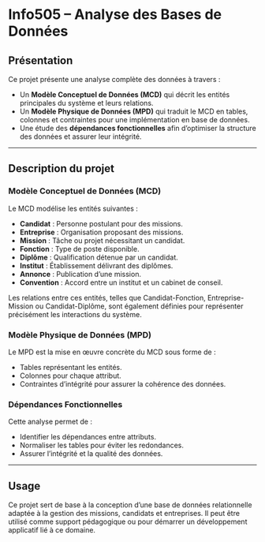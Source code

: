 # Info505 – Analyse des Bases de Données

## Présentation

Ce projet présente une analyse complète des données à travers :

- Un **Modèle Conceptuel de Données (MCD)** qui décrit les entités principales du système et leurs relations.
- Un **Modèle Physique de Données (MPD)** qui traduit le MCD en tables, colonnes et contraintes pour une implémentation en base de données.
- Une étude des **dépendances fonctionnelles** afin d’optimiser la structure des données et assurer leur intégrité.

---

## Description du projet

### Modèle Conceptuel de Données (MCD)

Le MCD modélise les entités suivantes :

- **Candidat** : Personne postulant pour des missions.
- **Entreprise** : Organisation proposant des missions.
- **Mission** : Tâche ou projet nécessitant un candidat.
- **Fonction** : Type de poste disponible.
- **Diplôme** : Qualification détenue par un candidat.
- **Institut** : Établissement délivrant des diplômes.
- **Annonce** : Publication d’une mission.
- **Convention** : Accord entre un institut et un cabinet de conseil.

Les relations entre ces entités, telles que Candidat-Fonction, Entreprise-Mission ou Candidat-Diplôme, sont également définies pour représenter précisément les interactions du système.

### Modèle Physique de Données (MPD)

Le MPD est la mise en œuvre concrète du MCD sous forme de :

- Tables représentant les entités.
- Colonnes pour chaque attribut.
- Contraintes d’intégrité pour assurer la cohérence des données.

### Dépendances Fonctionnelles

Cette analyse permet de :

- Identifier les dépendances entre attributs.
- Normaliser les tables pour éviter les redondances.
- Assurer l’intégrité et la qualité des données.

---

## Usage

Ce projet sert de base à la conception d’une base de données relationnelle adaptée à la gestion des missions, candidats et entreprises. Il peut être utilisé comme support pédagogique ou pour démarrer un développement applicatif lié à ce domaine.



